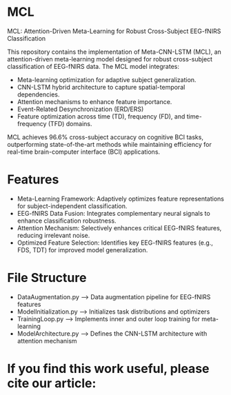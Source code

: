# MCL
MCL: Attention-Driven Meta-Learning for Robust Cross-Subject EEG-fNIRS Classification

This repository contains the implementation of Meta-CNN-LSTM (MCL), an attention-driven meta-learning model designed for robust cross-subject classification of EEG-fNIRS data. The MCL model integrates:
- Meta-learning optimization for adaptive subject generalization.
- CNN-LSTM hybrid architecture to capture spatial-temporal dependencies.
- Attention mechanisms to enhance feature importance.
- Event-Related Desynchronization (ERD/ERS)
- Feature optimization across time (TD), frequency (FD), and time-frequency (TFD) domains.

MCL achieves 96.6% cross-subject accuracy on cognitive BCI tasks, outperforming state-of-the-art methods while maintaining efficiency for real-time brain-computer interface (BCI) applications.

# Features
- Meta-Learning Framework: Adaptively optimizes feature representations for subject-independent classification.
- EEG-fNIRS Data Fusion: Integrates complementary neural signals to enhance classification robustness.
- Attention Mechanism: Selectively enhances critical EEG-fNIRS features, reducing irrelevant noise.
- Optimized Feature Selection: Identifies key EEG-fNIRS features (e.g., FDS, TDT) for improved model generalization.
  
# File Structure
- DataAugmentation.py --> Data augmentation pipeline for EEG-fNIRS features
- ModelInitialization.py --> Initializes task distributions and optimizers
- TrainingLoop.py --> Implements inner and outer loop training for meta-learning
- ModelArchitecture.py --> Defines the CNN-LSTM architecture with attention mechanism

# If you find this work useful, please cite our article:
